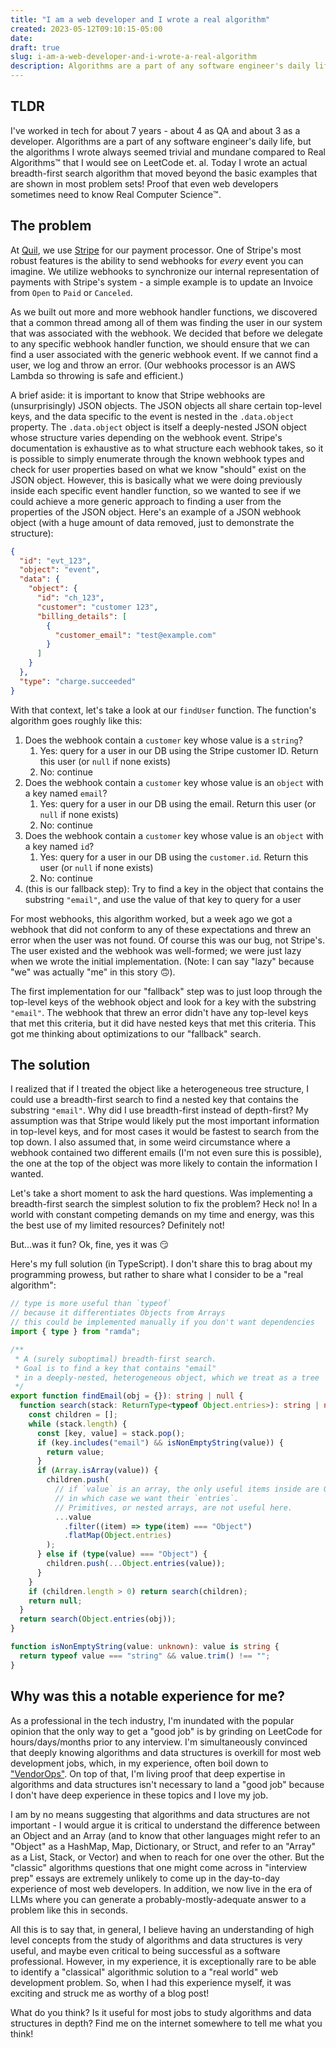 ```yaml
---
title: "I am a web developer and I wrote a real algorithm"
created: 2023-05-12T09:10:15-05:00
date:
draft: true
slug: i-am-a-web-developer-and-i-wrote-a-real-algorithm
description: Algorithms are a part of any software engineer's daily life, but the algorithms I wrote always seemed trivial and mundane compared to Real Algorithms™️ that I would see on LeetCode et. al. Today I wrote an actual breadth-first search algorithm that moved beyond the basic examples that are shown in most problem sets! Proof that even web developers sometimes need to know Real Computer Science™️
---
```


## TLDR

I've worked in tech for about 7 years - about 4 as QA and about 3 as a developer. Algorithms are a part of any software engineer's daily life, but the algorithms I wrote always seemed trivial and mundane compared to Real Algorithms™️ that I would see on LeetCode et. al. Today I wrote an actual breadth-first search algorithm that moved beyond the basic examples that are shown in most problem sets! Proof that even web developers sometimes need to know Real Computer Science™️.

## The problem

At [Quil](https://getquil.com), we use [Stripe](https://stripe.com) for our payment processor. One of Stripe's most robust features is the ability to send webhooks for _every_ event you can imagine. We utilize webhooks to synchronize our internal representation of payments with Stripe's system - a simple example is to update an Invoice from `Open` to `Paid` or `Canceled`.

As we built out more and more webhook handler functions, we discovered that a common thread among all of them was finding the user in our system that was associated with the webhook. We decided that before we delegate to any specific webhook handler function, we should ensure that we can find a user associated with the generic webhook event. If we cannot find a user, we log and throw an error. (Our webhooks processor is an AWS Lambda so throwing is safe and efficient.)

A brief aside: it is important to know that Stripe webhooks are (unsurprisingly) JSON objects. The JSON objects all share certain top-level keys, and the data specific to the event is nested in the `.data.object` property. The `.data.object` object is itself a deeply-nested JSON object whose structure varies depending on the webhook event. Stripe's documentation is exhaustive as to what structure each webhook takes, so it is possible to simply enumerate through the known webhook types and check for user properties based on what we know "should" exist on the JSON object. However, this is basically what we were doing previously inside each specific event handler function, so we wanted to see if we could achieve a more generic approach to finding a user from the properties of the JSON object. Here's an example of a JSON webhook object (with a huge amount of data removed, just to demonstrate the structure):

```json
{
  "id": "evt_123",
  "object": "event",
  "data": {
    "object": {
      "id": "ch_123",
      "customer": "customer 123",
      "billing_details": [
        {
          "customer_email": "test@example.com"
        }
      ]
    }
  },
  "type": "charge.succeeded"
}
```

With that context, let's take a look at our `findUser` function. The function's algorithm goes roughly like this:

1. Does the webhook contain a `customer` key whose value is a `string`?
   1. Yes: query for a user in our DB using the Stripe customer ID. Return this user (or `null` if none exists)
   2. No: continue
2. Does the webhook contain a `customer` key whose value is an `object` with a key named `email`?
   1. Yes: query for a user in our DB using the email. Return this user (or `null` if none exists)
   2. No: continue
3. Does the webhook contain a `customer` key whose value is an `object` with a key named `id`?
   1. Yes: query for a user in our DB using the `customer.id`. Return this user (or `null` if none exists)
   2. No: continue
4. (this is our fallback step): Try to find a key in the object that contains the substring `"email"`, and use the value of that key to query for a user

For most webhooks, this algorithm worked, but a week ago we got a webhook that did not conform to any of these expectations and threw an error when the user was not found. Of course this was our bug, not Stripe's. The user existed and the webhook was well-formed; we were just lazy when we wrote the initial implementation. (Note: I can say "lazy" because "we" was actually "me" in this story 🙃).

The first implementation for our "fallback" step was to just loop through the top-level keys of the webhook object and look for a key with the substring `"email"`. The webhook that threw an error didn't have any top-level keys that met this criteria, but it did have nested keys that met this criteria. This got me thinking about optimizations to our "fallback" search.

## The solution

I realized that if I treated the object like a heterogeneous tree structure, I could use a breadth-first search to find a nested key that contains the substring `"email"`. Why did I use breadth-first instead of depth-first? My assumption was that Stripe would likely put the most important information in top-level keys, and for most cases it would be fastest to search from the top down. I also assumed that, in some weird circumstance where a webhook contained two different emails (I'm not even sure this is possible), the one at the top of the object was more likely to contain the information I wanted.

Let's take a short moment to ask the hard questions. Was implementing a breadth-first search the simplest solution to fix the problem? Heck no! In a world with constant competing demands on my time and energy, was this the best use of my limited resources? Definitely not!

But...was it fun? Ok, fine, yes it was 😏

Here's my full solution (in TypeScript). I don't share this to brag about my programming prowess, but rather to share what I consider to be a "real algorithm":

```typescript
// type is more useful than `typeof`
// because it differentiates Objects from Arrays
// this could be implemented manually if you don't want dependencies
import { type } from "ramda";

/**
 * A (surely suboptimal) breadth-first search.
 * Goal is to find a key that contains "email"
 * in a deeply-nested, heterogeneous object, which we treat as a tree
 */
export function findEmail(obj = {}): string | null {
  function search(stack: ReturnType<typeof Object.entries>): string | null {
    const children = [];
    while (stack.length) {
      const [key, value] = stack.pop();
      if (key.includes("email") && isNonEmptyString(value)) {
        return value;
      }
      if (Array.isArray(value)) {
        children.push(
          // if `value` is an array, the only useful items inside are Objects,
          // in which case we want their `entries`.
          // Primitives, or nested arrays, are not useful here.
          ...value
            .filter((item) => type(item) === "Object")
            .flatMap(Object.entries)
        );
      } else if (type(value) === "Object") {
        children.push(...Object.entries(value));
      }
    }
    if (children.length > 0) return search(children);
    return null;
  }
  return search(Object.entries(obj));
}

function isNonEmptyString(value: unknown): value is string {
  return typeof value === "string" && value.trim() !== "";
}
```

## Why was this a notable experience for me?

As a professional in the tech industry, I'm inundated with the popular opinion that the only way to get a "good job" is by grinding on LeetCode for hours/days/months prior to any interview. I'm simultaneously convinced that deeply knowing algorithms and data structures is overkill for most web development jobs, which, in my experience, often boil down to ["VendorOps"](https://rachelbythebay.com/w/2020/08/14/jobs/). On top of that, I'm living proof that deep expertise in algorithms and data structures isn't necessary to land a "good job" because I don't have deep experience in these topics and I love my job.

I am by no means suggesting that algorithms and data structures are not important - I would argue it is critical to understand the difference between an Object and an Array (and to know that other languages might refer to an "Object" as a HashMap, Map, Dictionary, or Struct, and refer to an "Array" as a List, Stack, or Vector) and when to reach for one over the other. But the "classic" algorithms questions that one might come across in "interview prep" essays are extremely unlikely to come up in the day-to-day experience of most web developers. In addition, we now live in the era of LLMs where you can generate a probably-mostly-adequate answer to a problem like this in seconds.

All this is to say that, in general, I believe having an understanding of high level concepts from the study of algorithms and data structures is very useful, and maybe even critical to being successful as a software professional. However, in my experience, it is exceptionally rare to be able to identify a "classical" algorithmic solution to a "real world" web development problem. So, when I had this experience myself, it was exciting and struck me as worthy of a blog post!

What do you think? Is it useful for most jobs to study algorithms and data structures in depth? Find me on the internet somewhere to tell me what you think!
